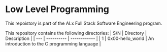 # Low Level Programming

This repoistory is part of the ALx Full Stack Software Engineering program.

This repository contains the following directories: 
| S/N | Directory | Description |
| --- | ---------- | ------------  |
| 1 | 0x00-hello_world | An introduction to the C programming language |
